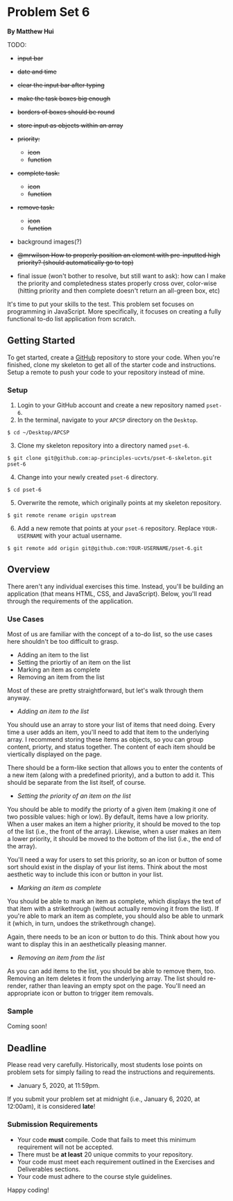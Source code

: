# Problem Set 6

**By Matthew Hui**

TODO:
- <del>input bar<del>
- <del>date and time<del>
- <del>clear the input bar after typing<del>
- <del>make the task boxes big enough<del>
- <del>borders of boxes should be round<del>
- <del>store input as objects within an array<del>
- <del>priority:<del>
    - <del>icon<del>
    - <del>function<del>
- <del>complete task:<del>
    - <del>icon<del>
    - <del>function<del>
- <del>remove task:<del>
    - <del>icon<del>
    - <del>function<del>
- background images(?)
- <del>@mrwilson How to properly position an element with pre-inputted high priority? (should automatically go to top)<del>

- final issue (won't bother to resolve, but still want to ask): how can I make the priority and completedness states properly cross over, color-wise (hitting priority and then complete doesn't return an all-green box, etc)

It's time to put your skills to the test. This problem set focuses on programming in JavaScript. More specifically, it focuses on creating a fully functional to-do list application from scratch.

## Getting Started

To get started, create a [GitHub](https://github.com/) repository to store your code. When you're finished, clone my skeleton to get all of the starter code and instructions. Setup a remote to push your code to your repository instead of mine.

### Setup

1. Login to your GitHub account and create a new repository named `pset-6`.
2. In the terminal, navigate to your `APCSP` directory on the `Desktop`.
```
$ cd ~/Desktop/APCSP
```
3. Clone my skeleton repository into a directory named `pset-6`.
```
$ git clone git@github.com:ap-principles-ucvts/pset-6-skeleton.git pset-6
````
4. Change into your newly created `pset-6` directory.
```
$ cd pset-6
```
5. Overwrite the remote, which originally points at my skeleton repository.
```
$ git remote rename origin upstream
```
6. Add a new remote that points at your `pset-6` repository. Replace `YOUR-USERNAME` with your actual username.
```
$ git remote add origin git@github.com:YOUR-USERNAME/pset-6.git
```

## Overview

There aren't any individual exercises this time. Instead, you'll be building an application (that means HTML, CSS, and JavaScript). Below, you'll read through the requirements of the application.

### Use Cases

Most of us are familiar with the concept of a to-do list, so the use cases here shouldn't be too difficult to grasp.

* Adding an item to the list
* Setting the priortiy of an item on the list
* Marking an item as complete
* Removing an item from the list

Most of these are pretty straightforward, but let's walk through them anyway.

* *Adding an item to the list*

You should use an array to store your list of items that need doing. Every time a user adds an item, you'll need to add that item to the underlying array. I recommend storing these items as objects, so you can group content, priorty, and status together. The content of each item should be viertically displayed on the page.

There should be a form-like section that allows you to enter the contents of a new item (along with a predefined priority), and a button to add it. This should be separate from the list itself, of course.

* *Setting the priority of an item on the list*

You should be able to modify the priorty of a given item (making it one of two possible values: high or low). By default, items have a low priority. When a user makes an item a higher priority, it should be moved to the top of the list (i.e., the front of the array). Likewise, when a user makes an item a lower priority, it should be moved to the bottom of the list (i.e., the end of the array).

You'll need a way for users to set this priority, so an icon or button of some sort should exist in the display of your list items. Think about the most aesthetic way to include this icon or button in your list.

* *Marking an item as complete*

You should be able to mark an item as complete, which displays the text of that item with a strikethrough (without actually removing it from the list). If you're able to mark an item as complete, you should also be able to unmark it (which, in turn, undoes the strikethrough change).

Again, there needs to be an icon or button to do this. Think about how you want to display this in an aesthetically pleasing manner.

* *Removing an item from the list*

As you can add items to the list, you should be able to remove them, too. Removing an item deletes it from the underlying array. The list should re-render, rather than leaving an empty spot on the page. You'll need an appropriate icon or button to trigger item removals.

### Sample

Coming soon!

## Deadline

Please read very carefully. Historically, most students lose points on problem sets for simply failing to read the instructions and requirements.

* January 5, 2020, at 11:59pm.

If you submit your problem set at midnight (i.e., January 6, 2020, at 12:00am), it is considered **late**!

### Submission Requirements

* Your code **must** compile. Code that fails to meet this minimum requirement will not be accepted.
* There must be **at least** 20 unique commits to your repository.
* Your code must meet each requirement outlined in the Exercises and Deliverables sections.
* Your code must adhere to the course style guidelines.

Happy coding!

